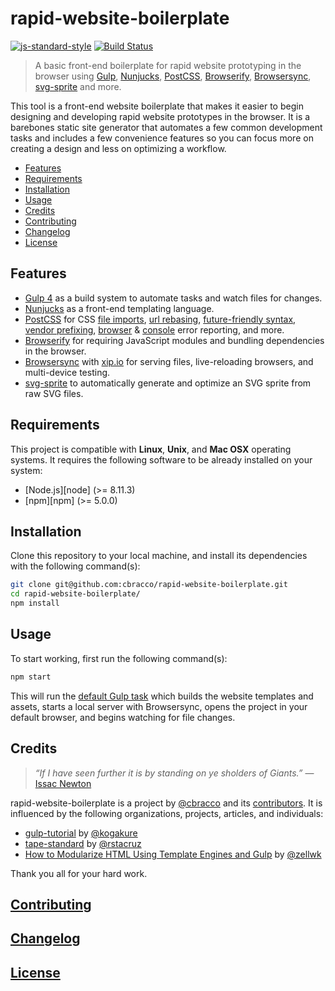# rapid-website-boilerplate

[![js-standard-style](https://img.shields.io/badge/code%20style-standard-brightgreen.svg)](http://standardjs.com/) [![Build Status](https://travis-ci.org/cbracco/rapid-website-boilerplate.svg)](https://travis-ci.org/cbracco/rapid-website-boilerplate)

> A basic front-end boilerplate for rapid website prototyping in the browser using [Gulp][gulp], [Nunjucks][nunjucks], [PostCSS][postcss], [Browserify][browserify], [Browsersync][browsersync], [svg-sprite][svg-sprite] and more.

This tool is a front-end website boilerplate that makes it easier to begin designing and developing rapid website prototypes in the browser. It is a barebones static site generator that automates a few common development tasks and includes a few convenience features so you can focus more on creating a design and less on optimizing a workflow.

- [Features](#features)
- [Requirements](#requirements)
- [Installation](#installation)
- [Usage](#usage)
- [Credits](#credits)
- [Contributing](#contributing)
- [Changelog](#changelog)
- [License](#license)

## Features

- [Gulp 4][gulp] as a build system to automate tasks and watch files for changes.
- [Nunjucks][nunjucks] as a front-end templating language.
- [PostCSS][postcss] for CSS [file imports][postcss-import], [url rebasing][postcss-url], [future-friendly syntax, vendor prefixing][postcss-cssnext], [browser][postcss-browser-reporter] & [console][postcss-reporter] error reporting, and more.
- [Browserify][browserify] for requiring JavaScript modules and bundling dependencies in the browser.
- [Browsersync][browsersync] with [xip.io][xip.io] for serving files, live-reloading browsers, and multi-device testing.
- [svg-sprite][svg-sprite] to automatically generate and optimize an SVG sprite from raw SVG files.

## Requirements

This project is compatible with **Linux**, **Unix**, and **Mac OSX** operating systems. It requires the following software to be already installed on your system:

- [Node.js][node] (>= 8.11.3)
- [npm][npm] (>= 5.0.0)

## Installation

Clone this repository to your local machine, and install its dependencies with the following command(s):

```bash
git clone git@github.com:cbracco/rapid-website-boilerplate.git
cd rapid-website-boilerplate/
npm install
```

## Usage

To start working, first run the following command(s):

```bash
npm start
```

This will run the [default Gulp task][gulp-task-default] which builds the website templates and assets, starts a local server with Browsersync, opens the project in your default browser, and begins watching for file changes.

## Credits

> *“If I have seen further it is by standing on ye sholders of Giants.”*
> &mdash; [Issac Newton][issac-newton-quote]

rapid-website-boilerplate is a project by [@cbracco][cbracco] and its [contributors][contributors]. It is influenced by the following organizations, projects, articles, and individuals:

- [gulp-tutorial][gulp-tutorial] by [@kogakure][kogakure]
- [tape-standard][tape-standard] by [@rstacruz][rstacruz]
- [How to Modularize HTML Using Template Engines and Gulp][gulp-nunjucks-article] by [@zellwk][zellwk]

Thank you all for your hard work.

## [Contributing](CONTRIBUTING.md)

## [Changelog](CHANGELOG.md)

## [License](LICENSE)

[browserify]: http://browserify.org
[browsersync]: https://browsersync.io
[cbracco]: http://cbracco.me
[contributors]: https://github.com/cbracco/rapid-website-boilerplate/graphs/contributors
[gulp]: http://gulpjs.com
[gulp-nunjucks-article]: http://www.zell-weekeat.com/nunjucks-with-gulp
[gulp-task-default]: gulp/tasks/default.js
[gulp-tutorial]: https://github.com/kogakure/gulp-tutorial
[issac-newton-quote]: https://en.wikipedia.org/wiki/Standing_on_the_shoulders_of_giants
[kogakure]: https://github.com/kogakure
[nunjucks]: https://mozilla.github.io/nunjucks
[postcss]: https://github.com/postcss/postcss
[postcss-browser-reporter]: https://github.com/postcss/postcss-browser-reporter
[postcss-cssnext]: https://github.com/MoOx/postcss-cssnext
[postcss-import]: https://github.com/postcss/postcss-import
[postcss-reporter]: https://github.com/postcss/postcss-reporter
[postcss-url]: https://github.com/postcss/postcss-url
[rstacruz]: https://github.com/rstacruz
[svg-sprite]: https://github.com/jkphl/svg-sprite
[tape-standard]: https://github.com/rstacruz/tape-standard
[xip.io]: http://xip.io
[zellwk]: https://gist.github.com/zellwk
